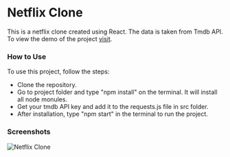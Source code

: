 # Netflix Clone

This is a netflix clone created using React. The data is taken from Tmdb API. To view the demo of the project [visit](https://netflix-clone-6789.web.app/).

### How to Use

To use this project, follow the steps:
 - Clone the repository.
 - Go to project folder and type "npm install" on the terminal. It will install all node monules.
 - Get your tmdb API key and add it to the requests.js file in src folder.
 - After installation, type "npm start" in the terminal to run the project.

### Screenshots

![Netflix Clone](https://github.com/Fatima-Mujahid/netflix-clone/blob/main/NetflixClone.png)
